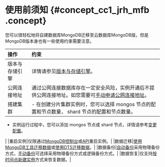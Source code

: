 # 使用前须知 {#concept_cc1_jrh_mfb .concept}

您可以很轻松地将自建数据库MongoDB迁移至云数据库MongoDB版，但是MongoDB版本身也有一些使用约束需要注意。

|操作|约束|
|:-|:-|
|版本与存储引擎|详情请参见[版本与存储引擎](../../../../../cn.zh-CN/产品简介/版本及存储引擎.md#)。|
|公网连接地址|通过公网连接数据库存在一定安全风险，实例开通后不提供公网连接地址。如您需要可[手动申请公网连接地址](../../../../../cn.zh-CN/用户指南/管理网络连接类型/申请公网连接地址.md#)。|
|搭建集群| -   在创建分片集群实例时，您可以选择 mongos 节点的配置和节点数量， shard 节点的配置和节点数量。
-   实例运行过程中，您可以添加 mongos 节点或 shard 节点，详情请参考[变更配置](../../../../../cn.zh-CN/用户指南/实例管理/变更配置.md#)。

 |
|重启实例|仅限通过[MongoDB控制台](https://mongodb.console.aliyun.com/)或[API](../../../../../cn.zh-CN/API参考/实例管理/RestartDBInstance.md#)重启实例。|
|数据迁移|[使用MongoDB工具迁移数据](cn.zh-CN/分片集群快速入门/数据迁移/使用MongoDB工具迁移自建数据库上云.md#)或[使用DTS迁移数据](cn.zh-CN/分片集群快速入门/数据迁移/使用DTS工具迁移分片集群数据库上云.md#)。|
|数据备份|[自动备份](../../../../../cn.zh-CN/用户指南/数据备份/设置自动备份实例.md#)采用物理备份方式，[手动备份](../../../../../cn.zh-CN/用户指南/数据备份/手动备份实例.md#)可选择采用物理备份方式或逻辑备份方式。|
|数据恢复|仅支持[按时间点新建实例](../../../../../cn.zh-CN/用户指南/数据恢复/按时间点新建实例.md#)方式来恢复数据。|

